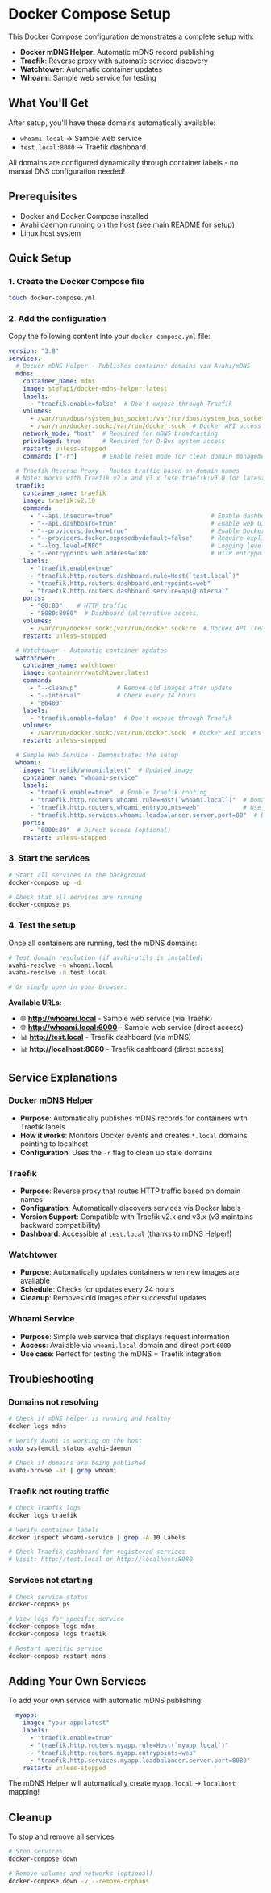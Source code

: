 # Docker Compose Setup

This Docker Compose configuration demonstrates a complete setup with:
- **Docker mDNS Helper**: Automatic mDNS record publishing
- **Traefik**: Reverse proxy with automatic service discovery
- **Watchtower**: Automatic container updates
- **Whoami**: Sample web service for testing

## What You'll Get

After setup, you'll have these domains automatically available:
- `whoami.local` → Sample web service
- `test.local:8080` → Traefik dashboard

All domains are configured dynamically through container labels - no manual DNS configuration needed!

## Prerequisites

- Docker and Docker Compose installed
- Avahi daemon running on the host (see main README for setup)
- Linux host system

## Quick Setup

### 1. Create the Docker Compose file

```bash
touch docker-compose.yml
```

### 2. Add the configuration

Copy the following content into your `docker-compose.yml` file:
```yaml
version: "3.8"
services:
  # Docker mDNS Helper - Publishes container domains via Avahi/mDNS
  mdns:
    container_name: mdns
    image: stefapi/docker-mdns-helper:latest
    labels:
      - "traefik.enable=false"  # Don't expose through Traefik
    volumes:
      - /var/run/dbus/system_bus_socket:/var/run/dbus/system_bus_socket  # Avahi communication
      - /var/run/docker.sock:/var/run/docker.sock  # Docker API access
    network_mode: "host"  # Required for mDNS broadcasting
    privileged: true      # Required for D-Bus system access
    restart: unless-stopped
    command: ["-r"]       # Enable reset mode for clean domain management

  # Traefik Reverse Proxy - Routes traffic based on domain names
  # Note: Works with Traefik v2.x and v3.x (use traefik:v3.0 for latest v3)
  traefik:
    container_name: traefik
    image: traefik:v2.10
    command:
      - "--api.insecure=true"                           # Enable dashboard (dev only!)
      - "--api.dashboard=true"                          # Enable web UI
      - "--providers.docker=true"                       # Enable Docker provider
      - "--providers.docker.exposedbydefault=false"     # Require explicit enable
      - "--log.level=INFO"                              # Logging level
      - "--entrypoints.web.address=:80"                 # HTTP entrypoint
    labels:
      - "traefik.enable=true"
      - "traefik.http.routers.dashboard.rule=Host(`test.local`)"
      - "traefik.http.routers.dashboard.entrypoints=web"
      - "traefik.http.routers.dashboard.service=api@internal"
    ports:
      - "80:80"    # HTTP traffic
      - "8080:8080"  # Dashboard (alternative access)
    volumes:
      - /var/run/docker.sock:/var/run/docker.sock:ro  # Docker API (read-only)
    restart: unless-stopped

  # Watchtower - Automatic container updates
  watchtower:
    container_name: watchtower
    image: containrrr/watchtower:latest
    command:
      - "--cleanup"           # Remove old images after update
      - "--interval"          # Check every 24 hours
      - "86400"
    labels:
      - "traefik.enable=false"  # Don't expose through Traefik
    volumes:
      - /var/run/docker.sock:/var/run/docker.sock  # Docker API access
    restart: unless-stopped

  # Sample Web Service - Demonstrates the setup
  whoami:
    image: "traefik/whoami:latest"  # Updated image
    container_name: "whoami-service"
    labels:
      - "traefik.enable=true"  # Enable Traefik routing
      - "traefik.http.routers.whoami.rule=Host(`whoami.local`)"  # Domain routing
      - "traefik.http.routers.whoami.entrypoints=web"            # Use HTTP entrypoint
      - "traefik.http.services.whoami.loadbalancer.server.port=80"  # Backend port
    ports:
      - "6000:80"  # Direct access (optional)
    restart: unless-stopped
```

### 3. Start the services

```bash
# Start all services in the background
docker-compose up -d

# Check that all services are running
docker-compose ps
```

### 4. Test the setup

Once all containers are running, test the mDNS domains:

```bash
# Test domain resolution (if avahi-utils is installed)
avahi-resolve -n whoami.local
avahi-resolve -n test.local

# Or simply open in your browser:
```

**Available URLs:**
- 🌐 **http://whoami.local** - Sample web service (via Traefik)
- 🌐 **http://whoami.local:6000** - Sample web service (direct access)
- 📊 **http://test.local** - Traefik dashboard (via mDNS)
- 📊 **http://localhost:8080** - Traefik dashboard (direct access)

## Service Explanations

### Docker mDNS Helper
- **Purpose**: Automatically publishes mDNS records for containers with Traefik labels
- **How it works**: Monitors Docker events and creates `*.local` domains pointing to localhost
- **Configuration**: Uses the `-r` flag to clean up stale domains

### Traefik
- **Purpose**: Reverse proxy that routes HTTP traffic based on domain names
- **Configuration**: Automatically discovers services via Docker labels
- **Version Support**: Compatible with Traefik v2.x and v3.x (v3 maintains backward compatibility)
- **Dashboard**: Accessible at `test.local` (thanks to mDNS Helper!)

### Watchtower
- **Purpose**: Automatically updates containers when new images are available
- **Schedule**: Checks for updates every 24 hours
- **Cleanup**: Removes old images after successful updates

### Whoami Service
- **Purpose**: Simple web service that displays request information
- **Access**: Available via `whoami.local` domain and direct port `6000`
- **Use case**: Perfect for testing the mDNS + Traefik integration

## Troubleshooting

### Domains not resolving
```bash
# Check if mDNS helper is running and healthy
docker logs mdns

# Verify Avahi is working on the host
sudo systemctl status avahi-daemon

# Check if domains are being published
avahi-browse -at | grep whoami
```

### Traefik not routing traffic
```bash
# Check Traefik logs
docker logs traefik

# Verify container labels
docker inspect whoami-service | grep -A 10 Labels

# Check Traefik dashboard for registered services
# Visit: http://test.local or http://localhost:8080
```

### Services not starting
```bash
# Check service status
docker-compose ps

# View logs for specific service
docker-compose logs mdns
docker-compose logs traefik

# Restart specific service
docker-compose restart mdns
```

## Adding Your Own Services

To add your own service with automatic mDNS publishing:

```yaml
  myapp:
    image: "your-app:latest"
    labels:
      - "traefik.enable=true"
      - "traefik.http.routers.myapp.rule=Host(`myapp.local`)"
      - "traefik.http.routers.myapp.entrypoints=web"
      - "traefik.http.services.myapp.loadbalancer.server.port=8080"
    restart: unless-stopped
```

The mDNS Helper will automatically create `myapp.local` → `localhost` mapping!

## Cleanup

To stop and remove all services:

```bash
# Stop services
docker-compose down

# Remove volumes and networks (optional)
docker-compose down -v --remove-orphans
```
